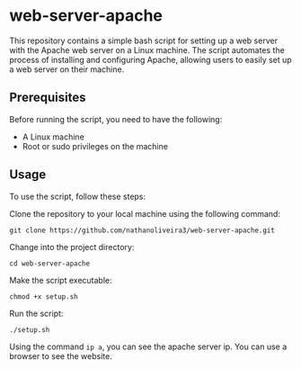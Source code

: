 # web-server-apache

This repository contains a simple bash script for setting up a web server with the Apache web server on a Linux machine. The script automates the process of installing and configuring Apache, allowing users to easily set up a web server on their machine.

## Prerequisites
Before running the script, you need to have the following:

 - A Linux machine
 - Root or sudo privileges on the machine

## Usage
To use the script, follow these steps:

Clone the repository to your local machine using the following command:

`git clone https://github.com/nathanoliveira3/web-server-apache.git`

Change into the project directory:

`cd web-server-apache`

Make the script executable:

`chmod +x setup.sh`

Run the script:

`./setup.sh`

Using the command `ip a`, you can see the apache server ip. You can use a browser to see the website.